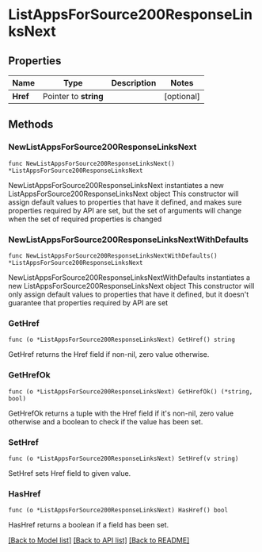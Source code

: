 # ListAppsForSource200ResponseLinksNext

## Properties

Name | Type | Description | Notes
------------ | ------------- | ------------- | -------------
**Href** | Pointer to **string** |  | [optional] 

## Methods

### NewListAppsForSource200ResponseLinksNext

`func NewListAppsForSource200ResponseLinksNext() *ListAppsForSource200ResponseLinksNext`

NewListAppsForSource200ResponseLinksNext instantiates a new ListAppsForSource200ResponseLinksNext object
This constructor will assign default values to properties that have it defined,
and makes sure properties required by API are set, but the set of arguments
will change when the set of required properties is changed

### NewListAppsForSource200ResponseLinksNextWithDefaults

`func NewListAppsForSource200ResponseLinksNextWithDefaults() *ListAppsForSource200ResponseLinksNext`

NewListAppsForSource200ResponseLinksNextWithDefaults instantiates a new ListAppsForSource200ResponseLinksNext object
This constructor will only assign default values to properties that have it defined,
but it doesn't guarantee that properties required by API are set

### GetHref

`func (o *ListAppsForSource200ResponseLinksNext) GetHref() string`

GetHref returns the Href field if non-nil, zero value otherwise.

### GetHrefOk

`func (o *ListAppsForSource200ResponseLinksNext) GetHrefOk() (*string, bool)`

GetHrefOk returns a tuple with the Href field if it's non-nil, zero value otherwise
and a boolean to check if the value has been set.

### SetHref

`func (o *ListAppsForSource200ResponseLinksNext) SetHref(v string)`

SetHref sets Href field to given value.

### HasHref

`func (o *ListAppsForSource200ResponseLinksNext) HasHref() bool`

HasHref returns a boolean if a field has been set.


[[Back to Model list]](../README.md#documentation-for-models) [[Back to API list]](../README.md#documentation-for-api-endpoints) [[Back to README]](../README.md)



